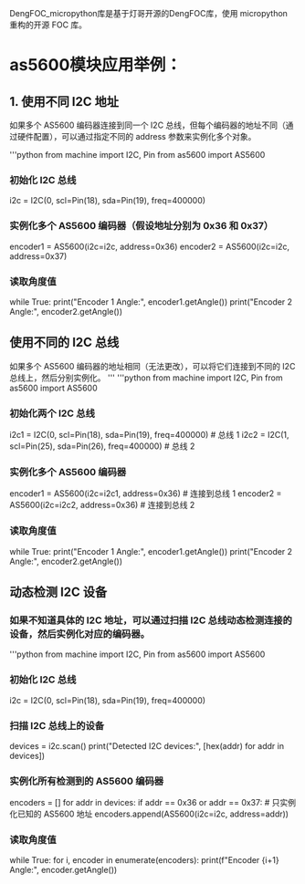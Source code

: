 DengFOC_micropython库是基于灯哥开源的DengFOC库，使用 micropython 重构的开源 FOC 库。

# as5600模块应用举例：
## 1. 使用不同 I2C 地址
如果多个 AS5600 编码器连接到同一个 I2C 总线，但每个编码器的地址不同（通过硬件配置），可以通过指定不同的 address 参数来实例化多个对象。

'''python
from machine import I2C, Pin
from as5600 import AS5600

### 初始化 I2C 总线
i2c = I2C(0, scl=Pin(18), sda=Pin(19), freq=400000)

### 实例化多个 AS5600 编码器（假设地址分别为 0x36 和 0x37）
encoder1 = AS5600(i2c=i2c, address=0x36)
encoder2 = AS5600(i2c=i2c, address=0x37)

### 读取角度值
while True:
    print("Encoder 1 Angle:", encoder1.getAngle())
    print("Encoder 2 Angle:", encoder2.getAngle())
## 使用不同的 I2C 总线
如果多个 AS5600 编码器的地址相同（无法更改），可以将它们连接到不同的 I2C 总线上，然后分别实例化。
'''
'''python
from machine import I2C, Pin
from as5600 import AS5600

### 初始化两个 I2C 总线
i2c1 = I2C(0, scl=Pin(18), sda=Pin(19), freq=400000)  # 总线 1
i2c2 = I2C(1, scl=Pin(25), sda=Pin(26), freq=400000)  # 总线 2

### 实例化多个 AS5600 编码器
encoder1 = AS5600(i2c=i2c1, address=0x36)  # 连接到总线 1
encoder2 = AS5600(i2c=i2c2, address=0x36)  # 连接到总线 2

### 读取角度值
while True:
    print("Encoder 1 Angle:", encoder1.getAngle())
    print("Encoder 2 Angle:", encoder2.getAngle())
    
## 动态检测 I2C 设备
### 如果不知道具体的 I2C 地址，可以通过扫描 I2C 总线动态检测连接的设备，然后实例化对应的编码器。

'''python
from machine import I2C, Pin
from as5600 import AS5600

### 初始化 I2C 总线
i2c = I2C(0, scl=Pin(18), sda=Pin(19), freq=400000)

### 扫描 I2C 总线上的设备
devices = i2c.scan()
print("Detected I2C devices:", [hex(addr) for addr in devices])

### 实例化所有检测到的 AS5600 编码器
encoders = []
for addr in devices:
    if addr == 0x36 or addr == 0x37:  # 只实例化已知的 AS5600 地址
        encoders.append(AS5600(i2c=i2c, address=addr))

### 读取角度值
while True:
    for i, encoder in enumerate(encoders):
        print(f"Encoder {i+1} Angle:", encoder.getAngle())
